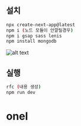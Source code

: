 ## 설치

```bash
npx create-next-app@latest
npm i (노드 모듈이 안깔릴경우)
npm i gsap sass lenis
npm install mongodb
```

![alt text](image-1.png)

## 실행

```bash
rfc (내용 생성)
npm run dev
```
# onel
